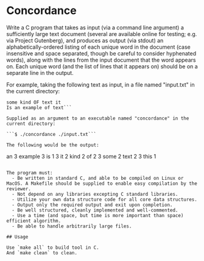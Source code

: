 # Concordance

Write a C program that takes as input (via a command line argument) a sufficiently large text document (several are available online for testing; e.g. via Project Gutenberg), and produces as output (via stdout) an alphabetically-ordered listing of each unique word in the document (case insensitive and space separated, though be careful to consider hyphenated words), along with the lines from the input document that the word appears on. Each unique word (and the list of lines that it appears on) should be on a separate line in the output.

For example, taking the following text as input, in a file named "input.txt" in the current directory:

```This is
some kind OF text it
Is an example of text```

Supplied as an argument to an executable named "concordance" in the current directory:

```$ ./concordance ./input.txt```

The following would be the output:
```
an 3
example 3
is 1 3
it 2
kind 2
of 2 3
some 2
text 2 3
this 1
```

The program must:
  - Be written in standard C, and able to be compiled on Linux or MacOS. A Makefile should be supplied to enable easy compilation by the reviewer.
  - Not depend on any libraries excepting C standard libraries.
  - Utilize your own data structure code for all core data structures.
  - Output only the required output and exit upon completion.
  - Be well structured, cleanly implemented and well-commented.
  - Use a time (and space, but time is more important than space) efficient algorithm.
  - Be able to handle arbitrarily large files.

## Usage

Use `make all` to build tool in C.
And `make clean` to clean.